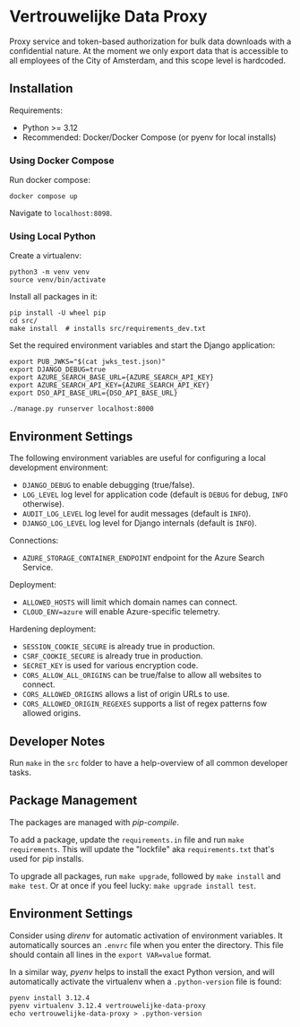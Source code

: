 # Vertrouwelijke Data Proxy

Proxy service and token-based authorization for bulk data downloads with a confidential nature.
At the moment we only export data that is accessible to all employees of the City of Amsterdam,
and this scope level is hardcoded.

## Installation

Requirements:

* Python >= 3.12
* Recommended: Docker/Docker Compose (or pyenv for local installs)

### Using Docker Compose

Run docker compose:
```shell
docker compose up
```

Navigate to `localhost:8098`.

### Using Local Python

Create a virtualenv:

```shell
python3 -m venv venv
source venv/bin/activate
```

Install all packages in it:
```shell
pip install -U wheel pip
cd src/
make install  # installs src/requirements_dev.txt
```

Set the required environment variables and start the Django application:
```shell
export PUB_JWKS="$(cat jwks_test.json)"
export DJANGO_DEBUG=true
export AZURE_SEARCH_BASE_URL={AZURE_SEARCH_API_KEY}
export AZURE_SEARCH_API_KEY={AZURE_SEARCH_API_KEY}
export DSO_API_BASE_URL={DSO_API_BASE_URL}

./manage.py runserver localhost:8000
```

## Environment Settings

The following environment variables are useful for configuring a local development environment:

* `DJANGO_DEBUG` to enable debugging (true/false).
* `LOG_LEVEL` log level for application code (default is `DEBUG` for debug, `INFO` otherwise).
* `AUDIT_LOG_LEVEL` log level for audit messages (default is `INFO`).
* `DJANGO_LOG_LEVEL` log level for Django internals (default is `INFO`).

Connections:

* `AZURE_STORAGE_CONTAINER_ENDPOINT` endpoint for the Azure Search Service.

Deployment:

* `ALLOWED_HOSTS` will limit which domain names can connect.
* `CLOUD_ENV=azure` will enable Azure-specific telemetry.

Hardening deployment:

* `SESSION_COOKIE_SECURE` is already true in production.
* `CSRF_COOKIE_SECURE` is already true in production.
* `SECRET_KEY` is used for various encryption code.
* `CORS_ALLOW_ALL_ORIGINS` can be true/false to allow all websites to connect.
* `CORS_ALLOWED_ORIGINS` allows a list of origin URLs to use.
* `CORS_ALLOWED_ORIGIN_REGEXES` supports a list of regex patterns fow allowed origins.

## Developer Notes

Run `make` in the `src` folder to have a help-overview of all common developer tasks.

## Package Management

The packages are managed with *pip-compile*.

To add a package, update the `requirements.in` file and run `make requirements`.
This will update the "lockfile" aka `requirements.txt` that's used for pip installs.

To upgrade all packages, run `make upgrade`, followed by `make install` and `make test`.
Or at once if you feel lucky: `make upgrade install test`.

## Environment Settings

Consider using *direnv* for automatic activation of environment variables.
It automatically sources an ``.envrc`` file when you enter the directory.
This file should contain all lines in the `export VAR=value` format.

In a similar way, *pyenv* helps to install the exact Python version,
and will automatically activate the virtualenv when a `.python-version` file is found:

```shell
pyenv install 3.12.4
pyenv virtualenv 3.12.4 vertrouwelijke-data-proxy
echo vertrouwelijke-data-proxy > .python-version
```
